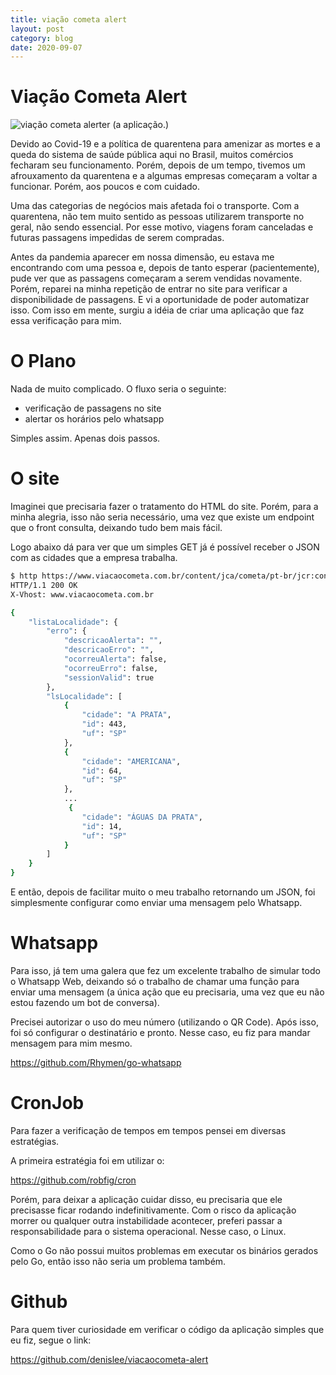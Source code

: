 ```yaml
---
title: viação cometa alert
layout: post
category: blog
date: 2020-09-07
---
```


# Viação Cometa Alert

![viação cometa alerter](post-004-cover.webp)
(a aplicação.)

Devido ao Covid-19 e a política de quarentena para amenizar as mortes e a queda do sistema de saúde pública aqui no Brasil, muitos comércios fecharam seu funcionamento. Porém, depois de um tempo, tivemos um afrouxamento da quarentena e a algumas empresas começaram a voltar a funcionar. Porém, aos poucos e com cuidado.

Uma das categorias de negócios mais afetada foi o transporte. Com a quarentena, não tem muito sentido as pessoas utilizarem transporte no geral, não sendo essencial. Por esse motivo, viagens foram canceladas e futuras passagens impedidas de serem compradas.

Antes da pandemia aparecer em nossa dimensão, eu estava me encontrando com uma pessoa e, depois de tanto esperar (pacientemente), pude ver que as passagens começaram a serem vendidas novamente. Porém, reparei na minha repetição de entrar no site para verificar a disponibilidade de passagens. E vi a oportunidade de poder automatizar isso. Com isso em mente, surgiu a idéia de criar uma aplicação que faz essa verificação para mim.

# O Plano

Nada de muito complicado. O fluxo seria o seguinte:

- verificação de passagens no site
- alertar os horários pelo whatsapp

Simples assim. Apenas dois passos.

# O site

Imaginei que precisaria fazer o tratamento do HTML do site. Porém, para a minha alegria, isso não seria necessário, uma vez que existe um endpoint que o front consulta, deixando tudo bem mais fácil.

Logo abaixo dá para ver que um simples GET já é possível receber o JSON com as cidades que a empresa trabalha.

``` sh
$ http https://www.viacaocometa.com.br/content/jca/cometa/pt-br/jcr:content.getDestinos.json?origem=467
HTTP/1.1 200 OK
X-Vhost: www.viacaocometa.com.br

{
    "listaLocalidade": {
        "erro": {
            "descricaoAlerta": "",
            "descricaoErro": "",
            "ocorreuAlerta": false,
            "ocorreuErro": false,
            "sessionValid": true
        },
        "lsLocalidade": [
            {
                "cidade": "A PRATA",
                "id": 443,
                "uf": "SP"
            },
            {
                "cidade": "AMERICANA",
                "id": 64,
                "uf": "SP"
            },
            ...
             {
                "cidade": "ÁGUAS DA PRATA",
                "id": 14,
                "uf": "SP"
            }
        ]
    }
}
```

E então, depois de facilitar muito o meu trabalho retornando um JSON, foi simplesmente configurar como enviar uma mensagem pelo Whatsapp.

# Whatsapp

Para isso, já tem uma galera que fez um excelente trabalho de simular todo o Whatsapp Web, deixando só o trabalho de chamar uma função para enviar uma mensagem (a única ação que eu precisaria, uma vez que eu não estou fazendo um bot de conversa).

Precisei autorizar o uso do meu número (utilizando o QR Code). Após isso, foi só configurar o destinatário e pronto. Nesse caso, eu fiz para mandar mensagem para mim mesmo.

https://github.com/Rhymen/go-whatsapp

# CronJob

Para fazer a verificação de tempos em tempos pensei em diversas estratégias.

A primeira estratégia foi em utilizar o:

https://github.com/robfig/cron

Porém, para deixar a aplicação cuidar disso, eu precisaria que ele precisasse ficar rodando indefinitivamente. Com o risco da aplicação morrer ou qualquer outra instabilidade acontecer, preferi passar a responsabilidade para o sistema operacional. Nesse caso, o Linux.

Como o Go não possui muitos problemas em executar os binários gerados pelo Go, então isso não seria um problema também.

# Github

Para quem tiver curiosidade em verificar o código da aplicação simples que eu fiz, segue o link:

https://github.com/denislee/viacaocometa-alert


